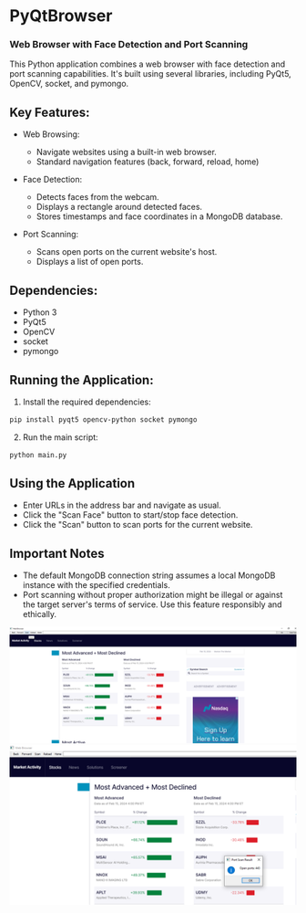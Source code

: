 # PyQtBrowser
### Web Browser with Face Detection and Port Scanning

This Python application combines a web browser with face detection and port scanning capabilities. It's built using several libraries, including PyQt5, OpenCV, socket, and pymongo.

## Key Features:

- Web Browsing:
  - Navigate websites using a built-in web browser.
  - Standard navigation features (back, forward, reload, home)
 
- Face Detection:
  - Detects faces from the webcam.
  - Displays a rectangle around detected faces.
  - Stores timestamps and face coordinates in a MongoDB database.
- Port Scanning:
  - Scans open ports on the current website's host.
  - Displays a list of open ports.

## Dependencies:

- Python 3
- PyQt5
- OpenCV
- socket
- pymongo

## Running the Application:  
1. Install the required dependencies:
```bash
pip install pyqt5 opencv-python socket pymongo
```

2. Run the main script:
```bash
python main.py
```

## Using the Application
- Enter URLs in the address bar and navigate as usual.
- Click the "Scan Face" button to start/stop face detection.
- Click the "Scan" button to scan ports for the current website.

## Important Notes

- The default MongoDB connection string assumes a local MongoDB instance with the specified credentials.
- Port scanning without proper authorization might be illegal or against the target server's terms of service. Use this feature responsibly and ethically.

![portscan](https://github.com/00Bd00/PyQtBrowser/blob/main/portscan1.png)
![portscan2](https://github.com/00Bd00/PyQtBrowser/blob/main/portscan2.png)
